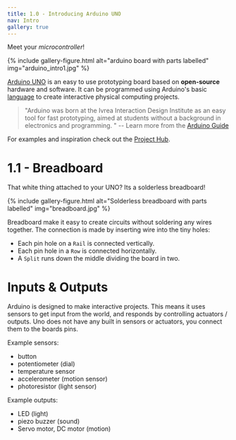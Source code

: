 ```yaml
---
title: 1.0 - Introducing Arduino UNO 
nav: Intro
gallery: true
---
```


Meet your *microcontroller*!

{% include gallery-figure.html alt="arduino board with parts labelled" img="arduino_intro1.jpg" %}

[Arduino UNO](https://www.arduino.cc/en/Main/ArduinoBoardUno) is an easy to use prototyping board based on **open-source** hardware and software. It can be programmed using Arduino's basic [language](https://www.arduino.cc/en/Reference/HomePage) to create interactive physical computing projects. 

> "Arduino was born at the Ivrea Interaction Design Institute as an easy tool for fast prototyping, aimed at students without a background in electronics and programming. " -- Learn more from the [Arduino Guide](https://www.arduino.cc/en/Guide/Introduction)

For examples and inspiration check out the [Project Hub](https://create.arduino.cc/projecthub).

# 1.1 - Breadboard 

That white thing attached to your UNO? Its a solderless breadboard!

{% include gallery-figure.html alt="Solderless breadboard with parts labelled" img="breadboard.jpg" %}

Breadboard make it easy to create circuits without soldering any wires together. 
The connection is made by inserting wire into the tiny holes: 

- Each pin hole on a `Rail` is connected vertically.
- Each pin hole in a `Row` is connected horizontally. 
- A `Split` runs down the middle dividing the board in two.

# Inputs & Outputs

Arduino is designed to make interactive projects. 
This means it uses sensors to get input from the world, and responds by controlling actuators / outputs.
Uno does not have any built in sensors or actuators, you connect them to the boards pins.

Example sensors:
- button
- potentiometer (dial)
- temperature sensor
- accelerometer (motion sensor)
- photoresistor (light sensor)

Example outputs:
- LED (light)
- piezo buzzer (sound) 
- Servo motor, DC motor (motion)
